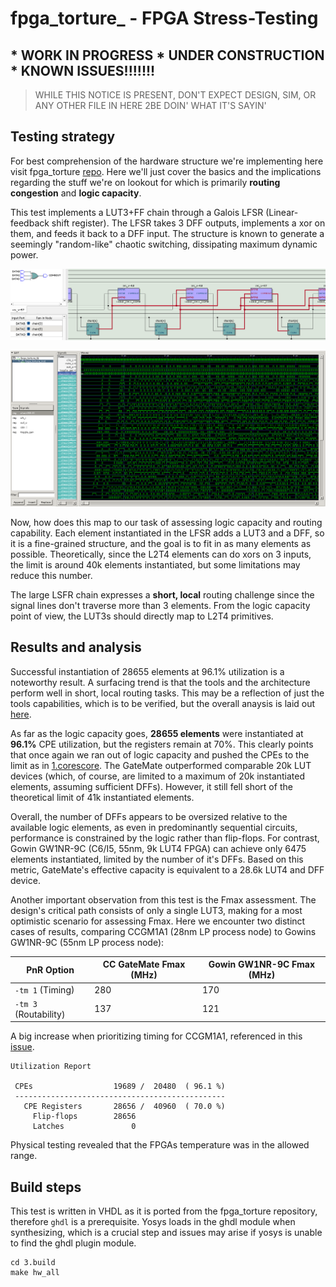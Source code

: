 # fpga_torture_ - FPGA Stress-Testing

## * WORK IN PROGRESS * UNDER CONSTRUCTION * KNOWN ISSUES!!!!!!!
> WHILE THIS NOTICE IS PRESENT, DON'T EXPECT DESIGN, SIM, OR ANY OTHER FILE IN HERE 2BE DOIN' WHAT IT'S SAYIN'
## Testing strategy
For best comprehension of the hardware structure we're implementing here visit fpga_torture [repo](https://github.com/stnolting/fpga_torture). Here we'll just cover the basics and the implications regarding the stuff we're on lookout for which is primarily **routing congestion** and **logic capacity**.

This test implements a LUT3+FF chain through a Galois LFSR (Linear-feedback shift register). The LFSR takes 3 DFF outputs, implements a xor on them, and feeds it back to a DFF input. The structure is known to generate a seemingly "random-like" chaotic switching, dissipating maximum dynamic power. 

![figure](0.doc/example_chain.png)

![figure2](0.doc/example_wave.png)

Now, how does this map to our task of assessing logic capacity and routing capability. Each element instantiated in the LFSR adds a LUT3 and a DFF, so it is a fine-grained structure, and the goal is to fit in as many elements as possible. Theoretically, since the L2T4 elements can do xors on 3 inputs, the limit is around 40k elements instantiated, but some limitations may reduce this number.

The large LSFR chain expresses a **short, local** routing challenge since the signal lines don't traverse more than 3 elements. From the logic capacity point of view, the LUT3s should directly map to L2T4 primitives.  


## Results and analysis
Successful instantiation of 28655 elements at 96.1% utilization is a noteworthy result. A surfacing trend is that the tools and the architecture perform well in short, local routing tasks. This may be a reflection of just the tools capabilities, which is to be verified, but the overall anaysis is laid out [here](https://github.com/chili-chips-ba/openCologne/tree/main/8.StressTest).

As far as the logic capacity goes, **28655 elements** were instantiated at **96.1%** CPE utilization, but the registers remain at 70%. This clearly points that once again we ran out of logic capacity and pushed the CPEs to the limit as in [1.corescore](https://github.com/chili-chips-ba/openCologne/tree/main/8.StressTest/1.corescore_cc). The GateMate outperformed comparable 20k LUT devices (which, of course, are limited to a maximum of 20k instantiated elements, assuming sufficient DFFs). However, it still fell short of the theoretical limit of 41k instantiated elements.

Overall, the number of DFFs appears to be oversized relative to the available logic elements, as even in predominantly sequential circuits, performance is constrained by the logic rather than flip-flops. For contrast, Gowin GW1NR-9C (C6/I5, 55nm, 9k LUT4 FPGA) can achieve only 6475 elements instantiated, limited by the number of it's DFFs. Based on this metric, GateMate's effective capacity is equivalent to a 28.6k LUT4 and DFF device.

Another important observation from this test is the Fmax assessment. The design's critical path consists of only a single LUT3, making for a most optimistic scenario for assessing Fmax. Here we encounter two distinct cases of results, comparing CCGM1A1 (28nm LP process node) to Gowins GW1NR-9C (55nm LP process node):

| PnR Option             | CC GateMate Fmax (MHz) | Gowin GW1NR-9C Fmax (MHz) |
|------------------------|------------------------|---------------------------|
| `-tm 1` (Timing)       | 280                    | 170                       |
| `-tm 3` (Routability)  | 137                    | 121                       |

A big increase when prioritizing timing for CCGM1A1, referenced in this [issue](https://github.com/chili-chips-ba/openCologne/issues/62).


```
Utilization Report

 CPEs                  19689 /  20480  ( 96.1 %)
 -----------------------------------------------
   CPE Registers       28656 /  40960  ( 70.0 %)
     Flip-flops        28656
     Latches               0
```

Physical testing revealed that the FPGAs temperature was in the allowed range.

## Build steps
This test is written in VHDL as it is ported from the fpga_torture repository, therefore `ghdl` is a prerequisite. Yosys loads in the ghdl module when synthesizing, which is a crucial step and issues may arise if yosys is unable to find the ghdl plugin module. 
```
cd 3.build
make hw_all
```

